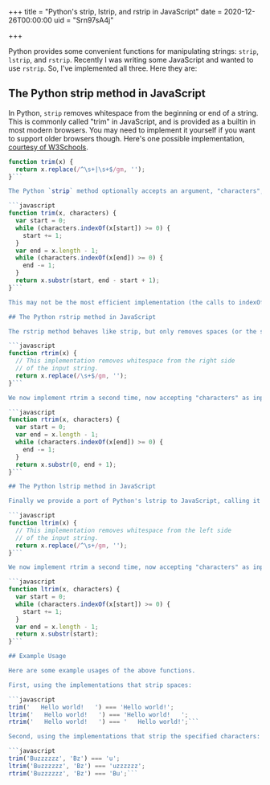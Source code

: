 +++
title = "Python's strip, lstrip, and rstrip in JavaScript"
date = 2020-12-26T00:00:00
uid = "Srn97sA4j"

+++

Python provides some convenient functions for manipulating strings: `strip`, `lstrip`, and `rstrip`. Recently I was writing some JavaScript and wanted to use `rstrip`. So, I've implemented all three. Here they are:

## The Python strip method in JavaScript

In Python, `strip` removes whitespace from the beginning or end of a string. This is commonly called "trim" in JavaScript, and is provided as a builtin in most modern browsers. You may need to implement it yourself if you want to support older browsers though. Here's one possible implementation, [courtesy of W3Schools](https://www.w3schools.com/python/ref_string_strip.asp).

```javascript
function trim(x) {
  return x.replace(/^\s+|\s+$/gm, '');
}```

The Python `strip` method optionally accepts an argument, "characters", and strips all instances of those characters from the left and right sides of the input string. We implement that here.

```javascript
function trim(x, characters) {
  var start = 0;
  while (characters.indexOf(x[start]) >= 0) {
    start += 1;
  }
  var end = x.length - 1;
  while (characters.indexOf(x[end]) >= 0) {
    end -= 1;
  }
  return x.substr(start, end - start + 1);
}```

This may not be the most efficient implementation (the calls to indexOf in particular could be made faster), but it gets the job done.

## The Python rstrip method in JavaScript

The rstrip method behaves like strip, but only removes spaces (or the specified characters) from the right side of the input string. We implement this in JavaScript now, calling it "rtrim" for consistency with the name "trim".

```javascript
function rtrim(x) {
  // This implementation removes whitespace from the right side
  // of the input string.
  return x.replace(/\s+$/gm, '');
}```

We now implement rtrim a second time, now accepting "characters" as input:

```javascript
function rtrim(x, characters) {
  var start = 0;
  var end = x.length - 1;
  while (characters.indexOf(x[end]) >= 0) {
    end -= 1;
  }
  return x.substr(0, end + 1);
}```

## The Python lstrip method in JavaScript

Finally we provide a port of Python's lstrip to JavaScript, calling it ltrim. We again provide one version that strips only whitespace, and a second that strips the provided "characters" input.

```javascript
function ltrim(x) {
  // This implementation removes whitespace from the left side
  // of the input string.
  return x.replace(/^\s+/gm, '');
}```

We now implement rtrim a second time, now accepting "characters" as input:

```javascript
function ltrim(x, characters) {
  var start = 0;
  while (characters.indexOf(x[start]) >= 0) {
    start += 1;
  }
  var end = x.length - 1;
  return x.substr(start);
}```

## Example Usage

Here are some example usages of the above functions.

First, using the implementations that strip spaces:

```javascript
trim('   Hello world!   ') === 'Hello world!';
ltrim('   Hello world!   ') === 'Hello world!   ';
rtrim('   Hello world!   ') === '   Hello world!';```

Second, using the implementations that strip the specified characters:

```javascript
trim('Buzzzzzz', 'Bz') === 'u';
ltrim('Buzzzzzz', 'Bz') === 'uzzzzzz';
rtrim('Buzzzzzz', 'Bz') === 'Bu';```


